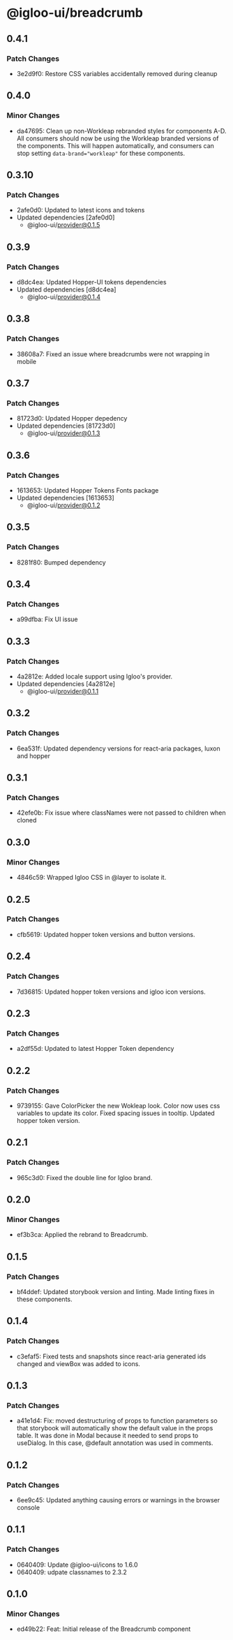 # @igloo-ui/breadcrumb

## 0.4.1

### Patch Changes

- 3e2d9f0: Restore CSS variables accidentally removed during cleanup

## 0.4.0

### Minor Changes

- da47695: Clean up non-Workleap rebranded styles for components A-D.
  All consumers should now be using the Workleap branded versions of the components. This will happen automatically, and consumers can stop setting `data-brand="workleap"` for these components.

## 0.3.10

### Patch Changes

- 2afe0d0: Updated to latest icons and tokens
- Updated dependencies [2afe0d0]
  - @igloo-ui/provider@0.1.5

## 0.3.9

### Patch Changes

- d8dc4ea: Updated Hopper-UI tokens dependencies
- Updated dependencies [d8dc4ea]
  - @igloo-ui/provider@0.1.4

## 0.3.8

### Patch Changes

- 38608a7: Fixed an issue where breadcrumbs were not wrapping in mobile

## 0.3.7

### Patch Changes

- 81723d0: Updated Hopper depedency
- Updated dependencies [81723d0]
  - @igloo-ui/provider@0.1.3

## 0.3.6

### Patch Changes

- 1613653: Updated Hopper Tokens Fonts package
- Updated dependencies [1613653]
  - @igloo-ui/provider@0.1.2

## 0.3.5

### Patch Changes

- 8281f80: Bumped dependency

## 0.3.4

### Patch Changes

- a99dfba: Fix UI issue

## 0.3.3

### Patch Changes

- 4a2812e: Added locale support using Igloo's provider.
- Updated dependencies [4a2812e]
  - @igloo-ui/provider@0.1.1

## 0.3.2

### Patch Changes

- 6ea531f: Updated dependency versions for react-aria packages, luxon and hopper

## 0.3.1

### Patch Changes

- 42efe0b: Fix issue where classNames were not passed to children when cloned

## 0.3.0

### Minor Changes

- 4846c59: Wrapped Igloo CSS in @layer to isolate it.

## 0.2.5

### Patch Changes

- cfb5619: Updated hopper token versions and button versions.

## 0.2.4

### Patch Changes

- 7d36815: Updated hopper token versions and igloo icon versions.

## 0.2.3

### Patch Changes

- a2df55d: Updated to latest Hopper Token dependency

## 0.2.2

### Patch Changes

- 9739155: Gave ColorPicker the new Wokleap look. Color now uses css variables to update its color. Fixed spacing issues in tooltip. Updated hopper token version.

## 0.2.1

### Patch Changes

- 965c3d0: Fixed the double line for Igloo brand.

## 0.2.0

### Minor Changes

- ef3b3ca: Applied the rebrand to Breadcrumb.

## 0.1.5

### Patch Changes

- bf4ddef: Updated storybook version and linting. Made linting fixes in these components.

## 0.1.4

### Patch Changes

- c3efaf5: Fixed tests and snapshots since react-aria generated ids changed and viewBox was added to icons.

## 0.1.3

### Patch Changes

- a41e1d4: Fix: moved destructuring of props to function parameters so that storybook will automatically show the default value in the props table. It was done in Modal because it needed to send props to useDialog. In this case, @default annotation was used in comments.

## 0.1.2

### Patch Changes

- 6ee9c45: Updated anything causing errors or warnings in the browser console

## 0.1.1

### Patch Changes

- 0640409: Update @igloo-ui/icons to 1.6.0
- 0640409: udpate classnames to 2.3.2

## 0.1.0

### Minor Changes

- ed49b22: Feat: Initial release of the Breadcrumb component
